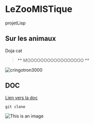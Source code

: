 # LeZooMISTique
projetLisp

## Sur les animaux 

Doja cat 
> ** MOOOOOOOOOOOOOOOOO **

![cringotron3000](https://www.google.com/url?sa=i&url=https%3A%2F%2Fwww.thebackpackerz.com%2Fdoja-cat-rap-envoutant-acidule%2F&psig=AOvVaw3S3yNLvBJ18vKv9hsFHog0&ust=1643380394041000&source=images&cd=vfe&ved=0CAsQjRxqFwoTCOjlipeT0vUCFQAAAAAdAAAAABAD)

## DOC 
[Lien vers la doc](https://www.youtube.com/watch?v=dQw4w9WgXcQ)

```
git clone 

```

![This is an image](https://myoctocat.com/assets/images/base-octocat.svg)